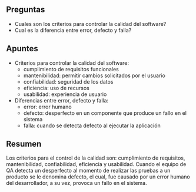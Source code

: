 ## Preguntas

- Cuales son los criterios para controlar la calidad del software?
- Cual es la diferencia entre error, defecto y falla?

## Apuntes

- Criterios para controlar la calidad del software:
	- cumplimiento de requisitos funcionales
	- mantenibilidad: permitir cambios solicitados por el usuario
	- confiabilidad: seguridad de los datos 
	- eficiencia: uso de recursos
	- usabilidad: experiencia de usuario
- Diferencias entre error, defecto y falla:
	- error: error humano
	- defecto: desperfecto en un componente que produce un fallo en el sistema
	- falla: cuando se detecta defecto al ejecutar la aplicación

## Resumen

Los criterios para el control de la calidad son: cumplimiento de requisitos, mantenibilidad, confiabilidad, eficiencia y usabilidad.
Cuando el equipo de QA detecta un desperfecto al momento de realizar las pruebas a un producto se le denomina defecto, el cual, fue causado por un error humano del desarrollador, a su vez, provoca un fallo en el sistema.